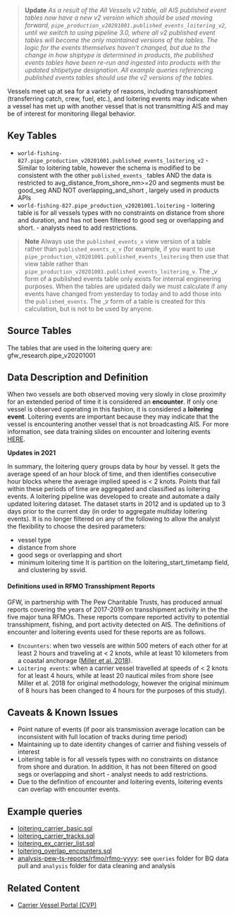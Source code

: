 > **Update** *As a result of the All Vessels v2 table, all AIS published event tables now have a new v2 version which should be used moving forward, `pipe_production_v20201001.published_events_loitering_v2`, until we switch to using pipeline 3.0, where all v2 published event tables will become the only maintained versions of the tables. The logic for the events themselves haven’t changed, but due to the change in how shiptype is determined in products, the published events tables have been re-run and ingested into products with the updated shtipetype designation. All example queries referencing published events tables should use the v2 versions of the tables.* 

Vessels meet up at sea for a variety of reasons, including transshipment (transferring catch, crew, fuel, etc.), and loitering events may indicate when a vessel has met up with another vessel that is not transmitting AIS and may be of interest for monitoring illegal behavior. 

## Key Tables
 
+ `world-fishing-827.pipe_production_v20201001.published_events_loitering_v2` - Similar to loitering table, however the schema is modified to be consistent with the other `published_events_` tables AND the data is restricted to avg_distance_from_shore_nm>=20 and segments must be good_seg AND NOT overlapping_and_short , largely used in products APIs
+ `world-fishing-827.pipe_production_v20201001.loitering` - loitering table is for all vessels types with no constraints on distance from shore and duration, and has not been filtered to good seg or overlapping and short. - analysts need to add restrictions.

> **Note** 
> Always use the `published_events_x` view version of a table rather than `published_events_x_v` (for example, if you want to use `pipe_production_v20201001.published_events_loitering` then use that view table rather than `pipe_production_v20201001.published_events_loitering_v`. The _v form of a published events table only exists for internal engineering purposes. When the tables are updated daily we must calculate if any events have changed from yesterday to today and to add those into the `published_events`. The _v form of a table is created for this calculation, but is not to be used by anyone. 



## Source Tables
The tables that are used in the loitering query are:
gfw_research.pipe_v20201001


## Data Description and Definition

When two vessels are both observed moving very slowly in close proximity for an extended period of time it is considered an **encounter**. If only one vessel is observed operating in this fashion, it is considered a **loitering event**. Loitering events are important because they may indicate that the vessel is encountering another vessel that is not broadcasting AIS. For more information, see data training slides on encounter and loitering events [HERE](https://docs.google.com/presentation/d/17ZSpH0F5sW0R7sTiNoDAm_pyUhHJeSd4fyyBFDHiAtw/edit?usp=sharing).

**Updates in 2021**

In summary, the loitering query groups data by hour by vessel. It gets the average speed of an hour block of time, and then identifies consecutive hour blocks where the average implied speed is < 2 knots. Points that fall within these periods of time are aggregated and classified as loitering events. 
A loitering pipeline was developed to create and automate a daily updated loitering dataset. 
The dataset starts in 2012 and is updated up to 3 days prior to the current day (in order to aggregate multiday loitering events).
It is no longer filtered on any of the following to allow the analyst the flexibility to choose the desired parameters:
* vessel type
* distance from shore
* good segs or overlapping and short
* minimum loitering time
It is partition on the loitering_start_timetamp field, and clustering by ssvid.


#### Definitions used in RFMO Transshipment Reports 

GFW, in partnership with The Pew Charitable Trusts, has produced annual reports covering the years of 2017-2019 on transshipment activity in the the five major tuna RFMOs. These reports compare reported activity to potential transshipment, fishing, and port activity detected on AIS. The definitions of encounter and loitering events used for these reports are as follows.

+ `Encounters`: when two vessels are within 500 meters of each other for at least 2 hours and traveling at < 2 knots, while at least 10 kilometers from a coastal anchorage ([Miller et al. 2018](https://www.frontiersin.org/articles/10.3389/fmars.2018.00240/full)). 
+ `Loitering events`: when a carrier vessel travelled at speeds of < 2 knots for at least 4 hours, while at least 20 nautical miles from shore (see Miller et al. 2018 for original methodology, however the original minimum of 8 hours has been changed to 4 hours for the purposes of this study).

## Caveats & Known Issues

+ Point nature of events (if poor ais transmission average location can be inconsistent with full location of tracks during time period)
+ Maintaining up to date identity changes of carrier and fishing vessels of interest 
+ Loitering table is for all vessels types with no constraints on distance from shore and duration. In addition, it has not been filtered on good segs or overlapping and short - analyst needs to add restrictions.
+ Due to the definition of encounter and loitering events, loitering events can overlap with encounter events.

## Example queries

+ [loitering_carrier_basic.sql](https://github.com/GlobalFishingWatch/bigquery-documentation-wf827/blob/master/queries/loitering_carrier_basic.sql) 
+ [loitering_carrier_tracks.sql](https://github.com/GlobalFishingWatch/bigquery-documentation-wf827/blob/master/queries/loitering_carrier_tracks.sql) 
+ [loitering_ex_carrier_list.sql](https://github.com/GlobalFishingWatch/bigquery-documentation-wf827/blob/master/queries/loitering_ex_carrier_list.sql) 
+ [loitering_overlap_encounters.sql](https://github.com/GlobalFishingWatch/bigquery-documentation-wf827/blob/master/queries/loitering_overlap_encounters.sql) 
+ [analysis-pew-ts-reports/rfmo/rfmo-yyyy](https://github.com/GlobalFishingWatch/analysis-pew-ts-reports): see `queries` folder for BQ data pull and `analysis` folder for data cleaning and analysis 

## Related Content
+ [Carrier Vessel Portal (CVP)](https://globalfishingwatch.org/carrier-vessel-portal/) 
